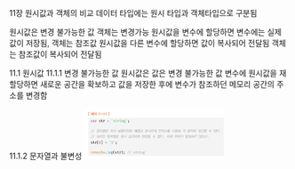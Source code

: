 11장 원시값과 객체의 비교
데이터 타입에는 원시 타입과 객체타입으로 구분됨

원시값은 변경 불가능한 값 객체는 변경가능
원시값을 변수에 할당하면 변수에는 실제 값이 저장됨, 객체는 참조값
원시값을 다른 변수에 할당하면 값이 복사되어 전달됨 객체는 참조값이 복사되어 전달됨

11.1 원시값
11.1.1 변경 불가능한 값
원시값은 값은 변경 불가능한 값
변수에 원시값을 재 할당하면 새로운 공간을 확보하고 값을 저장한 후에 변수가 참조하던 메모리 공간의 주소를 변경함

11.1.2 문자열과 불변성
<img src="image-34.png" alt="Alt text" width="50%" height="auto"/>
